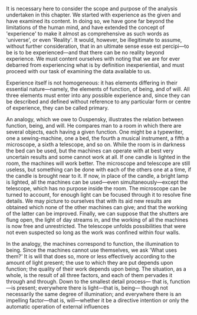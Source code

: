 It is necessary here to consider the scope and purpose of the analysis undertaken in this chapter. We started with experience as the given and have examined its content. In doing so, we have gone far beyond the limitations of the human mind, and have extended the concept of 'experience' to make it almost as comprehensive as such words as 'universe', or even 'Reality'. It would, however, be illegitimate to assume, without further consideration, that in an ultimate sense esse est percipi—to be is to be experienced—and that there can be no reality beyond experience. We must content ourselves with noting that we are for ever debarred from experiencing what is by definition inexperiential, and must proceed with our task of examining the data available to us. 

Experience itself is not homogeneous: it has elements differing in their essential nature—namely, the elements of function, of being, and of will. All three elements must enter into any possible experience and, since they can be described and defined without reference to any particular form or centre of experience, they can be called primary. 

An analogy, which we owe to Ouspensky, illustrates the relation between function, being, and will. He compares man to a room in which there are several objects, each having a given function. One might be a typewriter, one a sewing-machine, one a bed, the fourth a musical instrument, a fifth a microscope, a sixth a telescope, and so on. While the room is in darkness the bed can be used, but the machines can operate with at best very uncertain results and some cannot work at all. If one candle is lighted in the room, the machines will work better. The microscope and telescope are still useless, but something can be done with each of the others one at a time, if the candle is brought near to it. If now, in place of the candle, a bright lamp is lighted, all the machines can be used—even simultaneously—except the telescope, which has no purpose inside the room. The microscope can be turned to account, for enough light can be focused through it to resolve fine details. We may picture to ourselves that with its aid new results are obtained which none of the other machines can give; and that the working of the latter can be improved. Finally, we can suppose that the shutters are flung open, the light of day streams in, and the working of all the machines is now free and unrestricted. The telescope unfolds possibilities that were not even suspected so long as the work was confined within four walls. 

In the analogy, the machines correspond to function, the illumination to being. Since the machines cannot use themselves, we ask 'What uses them?' It is will that does so, more or less effectively according to the amount of light present; the use to which they are put depends upon function; the quality of their work depends upon being. The situation, as a whole, is the result of all three factors, and each of them pervades it through and through. Down to the smallest detail process— that is, function—is present; everywhere there is light—that is, being— though not necessarily the same degree of illumination; and everywhere there is an impelling factor—that is, will—whether it be a directive intention or only the automatic operation of external influences